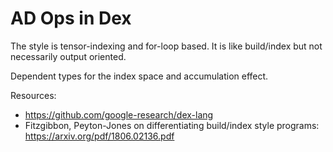 # AD Ops in Dex

The style is tensor-indexing and for-loop based. It is like build/index but
not necessarily output oriented.

Dependent types for the index space and accumulation effect.

Resources:
- https://github.com/google-research/dex-lang
- Fitzgibbon, Peyton-Jones on differentiating build/index style programs: https://arxiv.org/pdf/1806.02136.pdf